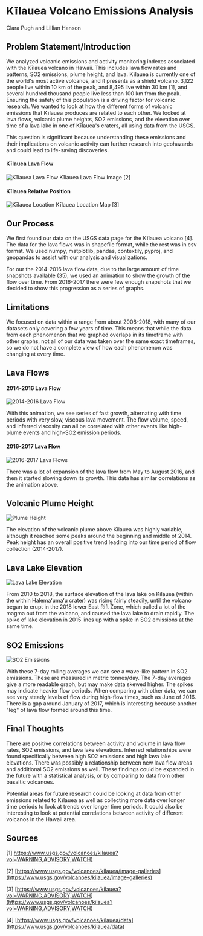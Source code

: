 # Kīlauea Volcano Emissions Analysis
Clara Pugh and Lillian Hanson


## Problem Statement/Introduction
We analyzed volcanic emissions and activity monitoring indexes associated with the Kīlauea volcano in Hawaii. This includes lava flow rates and patterns, SO2 emissions, plume height, and lava. Kīlauea is currently one of the world's most active volcanos, and it presents as a shield volcano. 3,122 people live within 10 km of the peak, and 8,495 live within 30 km [1], and several hundred thousand people live less than 100 km from the peak. Ensuring the safety of this population is a driving factor for volcanic research. We wanted to look at how the different forms of volcanic emissions that Kīlauea produces are related to each other. We looked at lava flows, volcanic plume heights, SO2 emissions, and the elevation over time of a lava lake in one of Kīlauea's craters, all using data from the USGS.

This question is significant because understanding these emissions and their implications on volcanic activity can further research into geohazards and could lead to life-saving discoveries.

#### Kīlauea Lava Flow
![Kīlauea Lava Flow](../figures/lava-flow-image-USGS.jpg)
Kīlauea Lava Flow Image [2]

#### Kīlauea Relative Position
![Kīlauea Location](../figures/volcano_location_map.png)
Kīlauea Location Map [3]

## Our Process
We first found our data on the USGS data page for the Kīlauea volcano [4]. The data for the lava flows was in shapefile format, while the rest was in csv format. We used numpy, matplotlib, pandas, contextily, pyproj, and geopandas to assist with our analysis and visualizations.

For our the 2014-2016 lava flow data, due to the large amount of time snapshots available (35), we used an animation to show the growth of the flow over time. From 2016-2017 there were few enough snapshots that we decided to show this progression as a series of graphs.


## Limitations
We focused on data within a range from about 2008-2018, with many of our datasets only covering a few years of time. This means that while the data from each phenomenon that we graphed overlaps in its timeframe with other graphs, not all of our data was taken over the same exact timeframes, so we do not have a complete view of how each phenomenon was changing at every time. 

## Lava Flows

#### 2014-2016 Lava Flow
![2014-2016 Lava Flow](../figures/lava_flow_animation.gif)

With this animation, we see series of fast growth, alternating with time periods with very slow, viscous lava movement. The flow volume, speed, and inferred viscosity can all be correlated with other events like high-plume events and high-SO2 emission periods. 

#### 2016-2017 Lava Flow
![2016-2017 Lava Flows](../figures/2016-17_lava.png)

There was a lot of expansion of the lava flow from May to August 2016, and then it started slowing down its growth. This data has similar correlations as the animation above. 

## Volcanic Plume Height
![Plume Height](../figures/plume_height.png)

The elevation of the volcanic plume above Kilauea was highly variable, although it reached some peaks around the beginning and middle of 2014. Peak height has an overall positive trend leading into our time period of flow collection (2014-2017). 

## Lava Lake Elevation
![Lava Lake Elevation](../figures/lava_lake_elev.png)

From 2010 to 2018, the surface elevation of the lava lake on Kilauea (within the within Halemaʻumaʻu crater) was rising fairly steadily, until the volcano began to erupt in the 2018 lower East Rift Zone, which pulled a lot of the magma out from the volcano, and caused the lava lake to drain rapidly. The spike of lake elevation in 2015 lines up with a spike in SO2 emissions at the same time. 

## SO2 Emissions
![SO2 Emissions](../figures/SO2_emissions.png)

With these 7-day rolling averages we can see a wave-like pattern in SO2 emissions. These are measured in metric tonnes/day. The 7-day averages give a more readable graph, but may make data skewed higher. The spikes may indicate heavier flow periods. When comparing with other data, we can see very steady levels of flow during high-flow times, such as June of 2016. There is a gap around January of 2017, which is interesting because another "leg" of lava flow formed around this time. 

## Final Thoughts
There are positive correlations between activity and volume in lava flow rates, SO2 emissions, and lava lake elevations. Inferred relationships were found specifically between high SO2 emissions and high lava lake elevations. There was possibly a relationship between new lava flow areas and additional SO2 emissions as well. These findings could be expanded in the future with a statistical analysis, or by comparing to data from other basaltic volcanoes. 

Potential areas for future research could be looking at data from other emissions related to Kīlauea as well as collecting more data over longer time periods to look at trends over longer time periods. It could also be interesting to look at potential correlations between activity of different volcanos in the Hawaii area.

## Sources
[1] [https://www.usgs.gov/volcanoes/kilauea?vol=WARNING,ADVISORY,WATCH)](https://www.usgs.gov/volcanoes/kilauea?vol=WARNING,ADVISORY,WATCH)

[2] [https://www.usgs.gov/volcanoes/kilauea/image-galleries](https://www.usgs.gov/volcanoes/kilauea/image-galleries)

[3] [https://www.usgs.gov/volcanoes/kilauea?vol=WARNING,ADVISORY,WATCH](https://www.usgs.gov/volcanoes/kilauea?vol=WARNING,ADVISORY,WATCH)

[4] [https://www.usgs.gov/volcanoes/kilauea/data](https://www.usgs.gov/volcanoes/kilauea/data)
